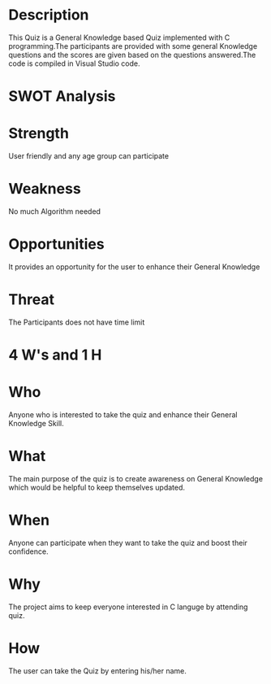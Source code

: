 # Description


This Quiz is a General Knowledge based Quiz implemented with C programming.The participants are provided with some general Knowledge questions and the scores are given based on the questions answered.The code is compiled in Visual Studio code.

# SWOT Analysis

# Strength
User friendly and any age group can participate

# Weakness
No much Algorithm needed

# Opportunities
It provides an opportunity for the user to enhance their General Knowledge

# Threat
The Participants does not have time limit 






# 4 W's and 1 H

# Who
Anyone who is interested to take the quiz and enhance their General Knowledge Skill.

# What
The main purpose of the quiz is to create awareness on General Knowledge which would be helpful to keep themselves updated.

# When
Anyone can participate when they want to take the quiz and boost their confidence.

# Why
The project aims to keep everyone interested in C languge by attending quiz.

# How
The user can take the Quiz by entering his/her name.






